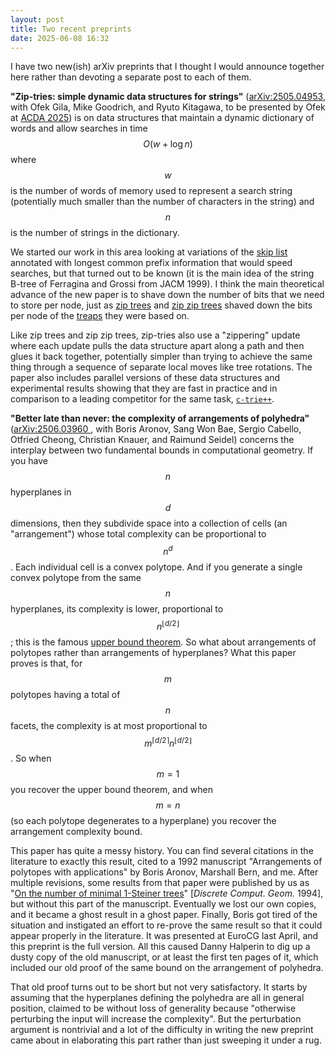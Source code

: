 ```yaml
---
layout: post
title: Two recent preprints
date: 2025-06-08 16:32
---
```

I have two new(ish) arXiv preprints that I thought I would announce together here rather than devoting a separate post to each of them.

**"Zip-tries: simple dynamic data structures for strings"**
([arXiv:2505.04953](https://arxiv.org/abs/2505.04953), with Ofek Gila, Mike Goodrich, and Ryuto Kitagawa, to be presented by Ofek at [ACDA 2025](https://www.siam.org/conferences-events/siam-conferences/acda25/)) is on data structures that maintain a dynamic dictionary of words and allow searches in time $$O(w+\log n)$$ where $$w$$ is the number of words of memory used to represent a search string (potentially much smaller than the number of characters in the string) and $$n$$ is the number of strings in the dictionary.

We started our work in this area looking at variations of the [skip list](https://en.wikipedia.org/wiki/Skip_list) annotated with longest common prefix information that would speed searches, but that turned out to be known (it is the main idea of the string B-tree of Ferragina and Grossi from JACM 1999). I think the main theoretical advance of the new paper is to shave down the number of bits that we need to store per node, just as [zip trees](https://en.wikipedia.org/wiki/Zip_tree) and [zip zip trees](https://arxiv.org/abs/2307.07660) shaved down the bits per node of the [treaps](https://en.wikipedia.org/wiki/Treap) they were based on.

Like zip trees and zip zip trees, zip-tries also use a "zippering" update where each update pulls the data structure apart along a path and then glues it back together, potentially simpler than trying to achieve the same thing through a sequence of separate local moves like tree rotations. The paper also includes parallel versions of these data structures and experimental results showing that they are fast in practice and in comparison to a leading competitor for the same task, [`c-trie++`](https://doi.org/10.1016/j.ic.2021.104794).

**"Better late than never: the complexity of arrangements of polyhedra"**
([arXiv:2506.03960 ](https://arxiv.org/abs/2506.03960), with Boris Aronov, Sang Won Bae, Sergio Cabello, Otfried Cheong, Christian Knauer, and Raimund Seidel) concerns the interplay between two fundamental bounds in computational geometry. If you have $$n$$ hyperplanes in $$d$$ dimensions, then they subdivide space into a collection of cells (an "arrangement") whose total complexity can be proportional to $$n^d$$. Each individual cell is a convex polytope. And if you generate a single convex polytope from the same $$n$$ hyperplanes, its complexity is lower, proportional to $$n^{\lfloor d/2\rfloor}$$; this is the famous [upper bound theorem](https://en.wikipedia.org/wiki/Upper_bound_theorem). So what about arrangements of polytopes rather than arrangements of hyperplanes? What this paper proves is that, for $$m$$ polytopes having a total of $$n$$ facets, the complexity is at most proportional to $$m^{\lceil d/2\rceil}n^{\lfloor d/2\rfloor}$$. So when $$m=1$$ you recover the upper bound theorem, and when $$m=n$$ (so each polytope degenerates to a hyperplane) you recover the arrangement complexity bound.

This paper has quite a messy history. You can find several citations in the literature to exactly this result, cited to a 1992 manuscript "Arrangements of polytopes with applications" by Boris Aronov, Marshall Bern, and me. After multiple revisions, some results from that paper were published by us as "[On the number of minimal 1-Steiner trees](https://ics.uci.edu/~eppstein/pubs/AroBerEpp-DCG-94.pdf)" [_Discrete Comput. Geom._ 1994], but without this part of the manuscript. Eventually we lost our own copies, and it became a ghost result in a ghost paper. Finally, Boris got tired of the situation and instigated an effort to re-prove the same result so that it could appear properly in the literature. It was presented at EuroCG last April, and this preprint is the full version. All this caused Danny Halperin to dig up a dusty copy of the old manuscript, or at least the first ten pages of it, which included our old proof of the same bound on the arrangement of polyhedra.

That old proof turns out to be short but not very satisfactory. It starts by assuming that the hyperplanes defining the polyhedra are all in general position, claimed to be without loss of generality because "otherwise perturbing the input will increase the complexity". But the perturbation argument is nontrivial and a lot of the difficulty in writing the new preprint came about in elaborating this part rather than just sweeping it under a rug.
